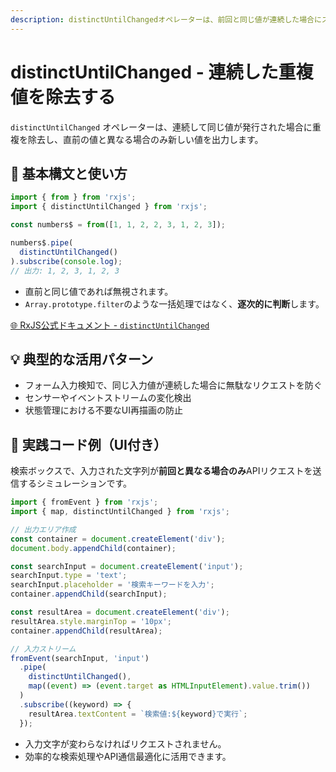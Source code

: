 ```yaml
---
description: distinctUntilChangedオペレーターは、前回と同じ値が連続した場合にスキップし、変化があった値のみを出力することで効率的なデータ処理を可能にします。
---
```


# distinctUntilChanged - 連続した重複値を除去する

`distinctUntilChanged` オペレーターは、連続して同じ値が発行された場合に重複を除去し、直前の値と異なる場合のみ新しい値を出力します。
 

## 🔰 基本構文と使い方

```ts
import { from } from 'rxjs';
import { distinctUntilChanged } from 'rxjs';

const numbers$ = from([1, 1, 2, 2, 3, 1, 2, 3]);

numbers$.pipe(
  distinctUntilChanged()
).subscribe(console.log);
// 出力: 1, 2, 3, 1, 2, 3
```

- 直前と同じ値であれば無視されます。
- `Array.prototype.filter`のような一括処理ではなく、**逐次的に判断**します。

[🌐 RxJS公式ドキュメント - `distinctUntilChanged`](https://rxjs.dev/api/operators/distinctUntilChanged)
 

## 💡 典型的な活用パターン

- フォーム入力検知で、同じ入力値が連続した場合に無駄なリクエストを防ぐ
- センサーやイベントストリームの変化検出
- 状態管理における不要なUI再描画の防止
 

## 🧠 実践コード例（UI付き）

検索ボックスで、入力された文字列が**前回と異なる場合のみ**APIリクエストを送信するシミュレーションです。

```ts
import { fromEvent } from 'rxjs';
import { map, distinctUntilChanged } from 'rxjs';

// 出力エリア作成
const container = document.createElement('div');
document.body.appendChild(container);

const searchInput = document.createElement('input');
searchInput.type = 'text';
searchInput.placeholder = '検索キーワードを入力';
container.appendChild(searchInput);

const resultArea = document.createElement('div');
resultArea.style.marginTop = '10px';
container.appendChild(resultArea);

// 入力ストリーム
fromEvent(searchInput, 'input')
  .pipe(
    distinctUntilChanged(),
    map((event) => (event.target as HTMLInputElement).value.trim())
  )
  .subscribe((keyword) => {
    resultArea.textContent = `検索値:${keyword}で実行`;
  });

```

- 入力文字が変わらなければリクエストされません。
- 効率的な検索処理やAPI通信最適化に活用できます。
 
